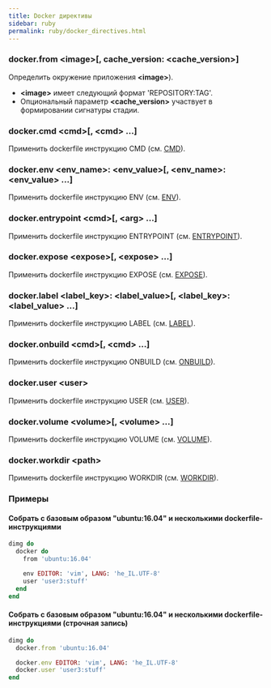 ```yaml
---
title: Docker директивы
sidebar: ruby
permalink: ruby/docker_directives.html
---
```


### docker.from \<image\>[, cache_version: \<cache_version\>]
Определить окружение приложения **\<image\>**).

* **\<image\>** имеет следующий формат 'REPOSITORY:TAG'.
* Опциональный параметр **\<cache_version\>** участвует в формировании сигнатуры стадии.

### docker.cmd \<cmd\>[, \<cmd\> ...]
Применить dockerfile инструкцию CMD (см. [CMD](https://docs.docker.com/engine/reference/builder/#/cmd "Docker reference")).

### docker.env \<env_name\>: \<env_value\>[, \<env_name\>: \<env_value\> ...]
Применить dockerfile инструкцию ENV (см. [ENV](https://docs.docker.com/engine/reference/builder/#/env "Docker reference")).

### docker.entrypoint \<cmd\>[, \<arg\> ...]
Применить dockerfile инструкцию ENTRYPOINT (см. [ENTRYPOINT](https://docs.docker.com/engine/reference/builder/#/entrypoint "Docker reference")).

### docker.expose \<expose\>[, \<expose\> ...]
Применить dockerfile инструкцию EXPOSE (см. [EXPOSE](https://docs.docker.com/engine/reference/builder/#/expose "Docker reference")).

### docker.label \<label_key\>: \<label_value\>[, \<label_key\>: \<label_value\> ...]
Применить dockerfile инструкцию LABEL (см. [LABEL](https://docs.docker.com/engine/reference/builder/#/label "Docker reference")).

### docker.onbuild \<cmd\>[, \<cmd\> ...]
Применить dockerfile инструкцию ONBUILD (см. [ONBUILD](https://docs.docker.com/engine/reference/builder/#/onbuild "Docker reference")).

### docker.user \<user\>
Применить dockerfile инструкцию USER (см. [USER](https://docs.docker.com/engine/reference/builder/#/user "Docker reference")).

### docker.volume \<volume\>[, \<volume\> ...]
Применить dockerfile инструкцию VOLUME (см. [VOLUME](https://docs.docker.com/engine/reference/builder/#/volume "Docker reference")).

### docker.workdir \<path\>
Применить dockerfile инструкцию WORKDIR (см. [WORKDIR](https://docs.docker.com/engine/reference/builder/#/workdir "Docker reference")).

### Примеры

#### Собрать с базовым образом "ubuntu:16.04" и несколькими dockerfile-инструкциями
```ruby
dimg do
  docker do
    from 'ubuntu:16.04'

    env EDITOR: 'vim', LANG: 'he_IL.UTF-8'
    user 'user3:stuff'
  end
end
```

#### Собрать с базовым образом "ubuntu:16.04" и несколькими dockerfile-инструкциями (строчная запись)
```ruby
dimg do
  docker.from 'ubuntu:16.04'

  docker.env EDITOR: 'vim', LANG: 'he_IL.UTF-8'
  docker.user 'user3:stuff'
end
```
